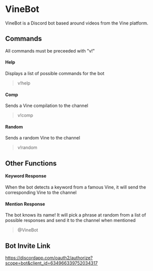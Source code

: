 # VineBot

VineBot is a Discord bot based around videos from the Vine platform.

## Commands
All commands must be preceeded with "v!"

#### Help
Displays a list of possible commands for the bot
> v!help

#### Comp
Sends a Vine compilation to the channel
> v!comp

#### Random
Sends a random Vine to the channel
> v!random

## Other Functions

#### Keyword Response
When the bot detects a keyword from a famous Vine, it will send the corresponding Vine to the channel

#### Mention Response
The bot knows its name! It will pick a phrase at random from a list of possible responses and send it to the channel when mentioned
> @VineBot

## Bot Invite Link
https://discordapp.com/oauth2/authorize?scope=bot&client_id=634966339752034317
